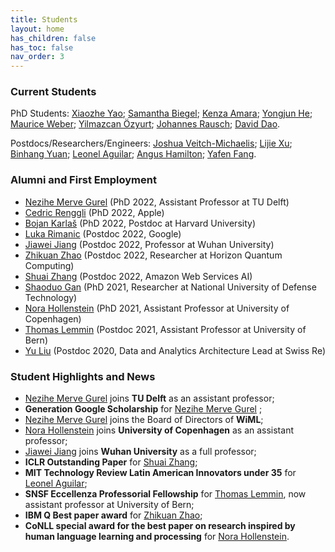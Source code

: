 ```yaml
---
title: Students
layout: home
has_children: false
has_toc: false
nav_order: 3
---
```


### Current Students 

PhD Students: [Xiaozhe Yao](https://about.yao.sh/); [Samantha Biegel](https://www.linkedin.com/in/samanthabiegel/?originalSubdomain=nl); [Kenza Amara](https://systems.ethz.ch/people/profile.MjY0Mjcy.TGlzdC8zODg4LDEyOTU2NDI2OTI=.html); [Yongjun He](https://yongjunhe.github.io/); [Maurice Weber](https://mauriceweber.github.io/); [Yilmazcan Özyurt](https://inf.ethz.ch/people/people-atoz/person-detail.MjUzMDQ3.TGlzdC8zMDQsLTIxNDE4MTU0NjA=.html); [Johannes Rausch](https://inf.ethz.ch/people/people-atoz/person-detail.MjQzOTQx.TGlzdC8zMDQsLTIxNDE4MTU0NjA=.html); [David Dao](https://daviddao.org/).

Postdocs/Researchers/Engineers: [Joshua Veitch-Michaelis](https://scholar.google.com/citations?user=Wb1ZLRAAAAAJ&hl=en); [Lijie Xu](https://jerrylead.github.io/); [Binhang Yuan](https://binhangyuan.github.io/site/); [Leonel Aguilar](https://cog.ethz.ch/people/dr--leonel_aguilar.html); [Angus Hamilton](https://inf.ethz.ch/people/people-atoz/person-detail.MzA2NTMy.TGlzdC8zMDQsLTIxNDE4MTU0NjA=.html); [Yafen Fang](https://woqidaideshi.github.io/).

### Alumni and First Employment

- [Nezihe Merve Gurel](https://nezihemervegurel.github.io/) (PhD 2022, Assistant Professor at TU Delft)
- [Cedric Renggli](https://rengglic.github.io/) (PhD 2022, Apple)
- [Bojan Karlaš](https://bojan.ninja/) (PhD 2022, Postdoc at Harvard University)
- [Luka Rimanic](https://people.inf.ethz.ch/lrimanic/) (Postdoc 2022, Google)
- [Jiawei Jiang](http://bluesjjw.github.io/) (Postdoc 2022, Professor at Wuhan University)
- [Zhikuan Zhao](https://scholar.google.com/citations?user=7z1kkfEAAAAJ&hl=en) (Postdoc 2022, Researcher at Horizon Quantum Computing)
- [Shuai Zhang](https://shuaizhang.tech/) (Postdoc 2022, Amazon Web Services AI)
- [Shaoduo Gan](https://scholar.google.ch/citations?user=Gy9ZnBcAAAAJ&hl=en) (PhD 2021, Researcher at National University of Defense Technology)
- [Nora Hollenstein](https://norahollenstein.github.io/) (PhD 2021, Assistant Professor at University of Copenhagen)
- [Thomas Lemmin](https://tlemmin.github.io/) (Postdoc 2021, Assistant Professor at University of Bern)
- [Yu Liu](https://www.linkedin.com/in/yu-liu-b6343327/?originalSubdomain=ch) (Postdoc 2020, Data and Analytics Architecture Lead at Swiss Re)

### Student Highlights and News

- [Nezihe Merve Gurel](https://nezihemervegurel.github.io/) joins **TU Delft** as an assistant professor;
- **Generation Google Scholarship** for [Nezihe Merve Gurel](https://nezihemervegurel.github.io/) ;
- [Nezihe Merve Gurel](https://nezihemervegurel.github.io/) joins the Board of Directors of **WiML**;
- [Nora Hollenstein](https://norahollenstein.github.io/) joins **University of Copenhagen** as an assistant professor;
- [Jiawei Jiang](http://bluesjjw.github.io/) joins **Wuhan University** as a full professor;
- **ICLR Outstanding Paper** for [Shuai Zhang](https://shuaizhang.tech/);
- **MIT Technology Review Latin American Innovators under 35** for [Leonel Aguilar](https://cog.ethz.ch/people/dr--leonel_aguilar.html);
- **SNSF Eccellenza Professorial Fellowship** for [Thomas Lemmin](https://tlemmin.github.io/), now assistant professor at University of Bern;
- **IBM Q Best paper award** for [Zhikuan Zhao](https://scholar.google.com/citations?user=7z1kkfEAAAAJ&hl=en);
- **CoNLL special award for the best paper on research inspired by human language learning and processing** for [Nora Hollenstein](https://norahollenstein.github.io/).
